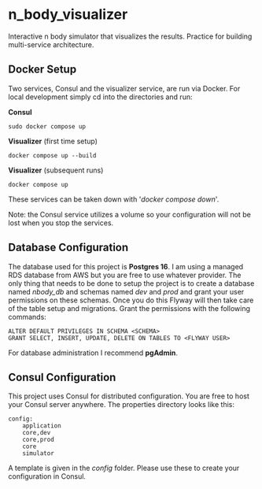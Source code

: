 # n_body_visualizer
Interactive n body simulator that visualizes the results. Practice for building multi-service architecture.

## Docker Setup
Two services, Consul and the visualizer service, are run via Docker. For local development simply cd into the directories and run:

**Consul**
```
sudo docker compose up
```
**Visualizer** (first time setup)
```
docker compose up --build
```
**Visualizer** (subsequent runs)
```
docker compose up
```
These services can be taken down with '*docker compose down*'.

Note: the Consul service utilizes a volume so your configuration will not be lost when you stop the services.

## Database Configuration
The database used for this project is **Postgres 16**. I am using a managed RDS database from AWS but you are free to use whatever provider. The only thing that needs to be done to setup the project is to create a database named *nbody_db* and schemas named *dev* and *prod* and grant your user permissions on these schemas. Once you do this Flyway will then take care of the table setup and migrations. Grant the permissions with the following commands:
```
ALTER DEFAULT PRIVILEGES IN SCHEMA <SCHEMA>
GRANT SELECT, INSERT, UPDATE, DELETE ON TABLES TO <FLYWAY USER>
```
For database administration I recommend **pgAdmin**.

## Consul Configuration
This project uses Consul for distributed configuration. You are free to host your Consul server anywhere. The properties directory looks like this:
```
config:
    application
    core,dev
    core,prod
    core
    simulator
```
A template is given in the *config* folder. Please use these to create your configuration in Consul.